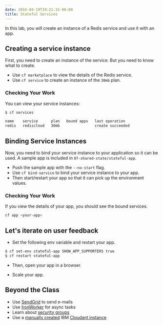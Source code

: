 ```yaml
---
date: 2016-04-19T19:21:15-06:00
title: Stateful Services
---
```


In this lab,  you will create an instance of a Redis service and use it with an app.

## Creating a service instance

First, you need to create an instance of the service.  But you need to know what to create.

* Use `cf marketplace` to view the details of the Redis service.
* Use `cf service` to create an instance of the `30mb` plan.

### Checking Your Work

You can view your service instances:

```sh
$ cf services

name    service      plan   bound apps   last operation
redis   rediscloud   30mb                create succeeded
```

## Binding Service Instances

Now, you need to bind your service instance to your application so it can be used.  A sample app is included in `07-shared-state/stateful-app`.

* Push the sample app with the `--no-start` flag.
* Use `cf bind-service` to bind your service instance to your app.
* Then start/restart your app so that it can pick up the environment values.

### Checking Your Work

If you view the details of your app, you should see the bound services.

```sh
cf app <your-app>
```

## Let's iterate on user feedback

* Set the following env variable and restart your app.

```sh
$ cf set-env stateful-app SHOW_APP_SUPPORTERS true
$ cf restart stateful-app
```

* Then, open your app in a browser.

* Scale your app.

## Beyond the Class

  * Use [SendGrid](https://sendgrid.com/) to send e-mails
  * Use [IronWorker](https://www.iron.io/worker/) for async tasks
  * Learn about [security groups](https://docs.cloudfoundry.org/adminguide/app-sec-groups.html)
  * Use a [manually created](https://docs.pivotal.io/pivotalcf/devguide/services/user-provided.html) IBM [Cloudant instance](https://cloudant.com/)
